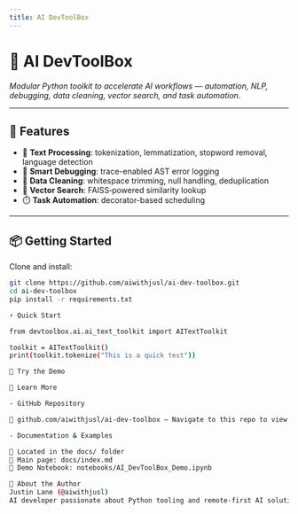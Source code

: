 ```yaml
---
title: AI DevToolBox
---
```


# 🧠 AI DevToolBox

*Modular Python toolkit to accelerate AI workflows — automation, NLP, debugging, data cleaning, vector search, and task automation.*

---

## 🚀 Features

- 🧠 **Text Processing**: tokenization, lemmatization, stopword removal, language detection  
- 🐞 **Smart Debugging**: trace-enabled AST error logging  
- 🧹 **Data Cleaning**: whitespace trimming, null handling, deduplication  
- 🧭 **Vector Search**: FAISS‑powered similarity lookup  
- ⏱️ **Task Automation**: decorator-based scheduling

---

## 📦 Getting Started

Clone and install:

```bash
git clone https://github.com/aiwithjusl/ai-dev-toolbox.git
cd ai-dev-toolbox
pip install -r requirements.txt

⚡ Quick Start

from devtoolbox.ai.ai_text_toolkit import AITextToolkit

toolkit = AITextToolkit()
print(toolkit.tokenize("This is a quick test"))

📓 Try the Demo

📄 Learn More

- GitHub Repository

📂 github.com/aiwithjusl/ai-dev-toolbox — Navigate to this repo to view full source code and modules.

- Documentation & Examples

📂 Located in the docs/ folder
📄 Main page: docs/index.md
📓 Demo Notebook: notebooks/AI_DevToolBox_Demo.ipynb

👤 About the Author
Justin Lane (@aiwithjusl)
AI developer passionate about Python tooling and remote-first AI solutions
